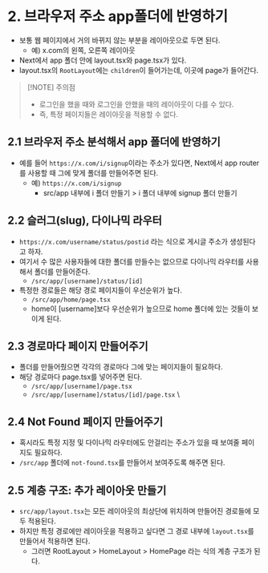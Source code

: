 # 2. 브라우저 주소 app폴더에 반영하기
- 보통 웹 페이지에서 거의 바뀌지 않는 부분을 레이아웃으로 두면 된다.
	- 예) x.com의 왼쪽, 오른쪽 레이아웃
- Next에서 app 폴더 안에 layout.tsx와 page.tsx가 있다.
- layout.tsx의 `RootLayout`에는 `children`이 들어가는데, 이곳에 page가 들어간다.

> [!NOTE] 주의점
> - 로그인을 했을 때와 로그인을 안했을 때의 레이아웃이 다를 수 있다.
> - 즉, 특정 페이지들은 레이아웃을 적용할 수 없다.

## 2.1 브라우저 주소 분석해서 app 폴더에 반영하기
- 예를 들어 `https://x.com/i/signup`이라는 주소가 있다면, Next에서 app router를 사용할 때 그에 맞게 폴더를 만들어주면 된다.
	- 예) `https://x.com/i/signup`
		- src/app 내부에 i 폴더 만들기 > i 폴더 내부에 signup 폴더 만들기

## 2.2 슬러그(slug), 다이나믹 라우터
- `https://x.com/username/status/postid` 라는 식으로 게시글 주소가 생성된다고 하자.
- 여기서 수 많은 사용자들에 대한 폴더를 만들수는 없으므로 다이나믹 라우터를 사용해서 폴더를 만들어준다.
	- `/src/app/[username]/status/[id]`
- 특정한 경로들은 해당 경로 페이지들이 우선순위가 높다.
	- `/src/app/home/page.tsx`
	- home이 \[username]보다 우선순위가 높으므로 home 폴더에 있는 것들이 보이게 된다.

## 2.3 경로마다 페이지 만들어주기
- 폴더를 만들어줬으면 각각의 경로마다 그에 맞는 페이지들이 필요하다.
- 해당 경로마다 page.tsx를 넣어주면 된다.
	- `/src/app/[username]/page.tsx`
	- `/src/app/[username]/status/[id]/page.tsx`
\
## 2.4 Not Found 페이지 만들어주기
- 혹시라도 특정 지정 및 다이나믹 라우터에도 안걸리는 주소가 있을 때 보여줄 페이지도 필요하다.
- `/src/app` 폴더에 `not-found.tsx`를 만들어서 보여주도록 해주면 된다.

## 2.5 계층 구조: 추가 레이아웃 만들기
- `src/app/layout.tsx`는 모든 레이아웃의 최상단에 위치하며 만들어진 경로들에 모두 적용된다.
- 하지만 특정 경로에만 레이아웃을 적용하고 싶다면 그 경로 내부에 `layout.tsx`를 만들어서 적용하면 된다.
	- 그러면 RootLayout > HomeLayout > HomePage 라는 식의 계층 구조가 된다.
